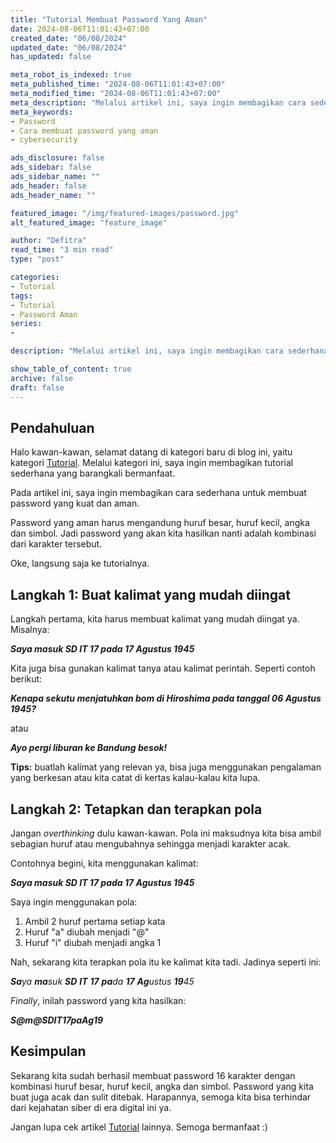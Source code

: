 ```yaml
---
title: "Tutorial Membuat Password Yang Aman"
date: 2024-08-06T11:01:43+07:00
created_date: "06/08/2024"
updated_date: "06/08/2024"
has_updated: false

meta_robot_is_indexed: true
meta_published_time: "2024-08-06T11:01:43+07:00"
meta_modified_time: "2024-08-06T11:01:43+07:00"
meta_description: "Melalui artikel ini, saya ingin membagikan cara sederhana untuk membuat password yang mudah diingat."
meta_keywords:
- Password
- Cara membuat password yang aman
- cybersecurity

ads_disclosure: false
ads_sidebar: false
ads_sidebar_name: ""
ads_header: false
ads_header_name: ""

featured_image: "/img/featured-images/password.jpg"
alt_featured_image: "feature_image"

author: "Defitra"
read_time: "3 min read"
type: "post"

categories:
- Tutorial
tags:
- Tutorial
- Password Aman
series:
-

description: "Melalui artikel ini, saya ingin membagikan cara sederhana untuk membuat password yang mudah diingat. Harapannya, kita semua bisa terhindar dari kejahatan cyber yang semakin mudah dilakukan"

show_table_of_content: true
archive: false
draft: false
---
```

## Pendahuluan

Halo kawan-kawan, selamat datang di kategori baru di blog ini, yaitu kategori [Tutorial](/categories/tutorial). Melalui kategori ini, saya ingin membagikan tutorial sederhana yang barangkali bermanfaat.

Pada artikel ini, saya ingin membagikan cara sederhana untuk membuat password yang kuat dan aman.

Password yang aman harus mengandung huruf besar, huruf kecil, angka dan simbol. Jadi password yang akan kita hasilkan nanti adalah kombinasi dari karakter tersebut.

Oke, langsung saja ke tutorialnya.

## Langkah 1: Buat kalimat yang mudah diingat

Langkah pertama, kita harus membuat kalimat yang mudah diingat ya. Misalnya:

**_Saya masuk SD IT 17 pada 17 Agustus 1945_**

Kita juga bisa gunakan kalimat tanya atau kalimat perintah. Seperti contoh berikut:

**_Kenapa sekutu menjatuhkan bom di Hiroshima pada tanggal 06 Agustus 1945?_**

atau

**_Ayo pergi liburan ke Bandung besok!_**

**Tips:** buatlah kalimat yang relevan ya, bisa juga menggunakan pengalaman yang berkesan atau kita catat di kertas kalau-kalau kita lupa.

## Langkah 2: Tetapkan dan terapkan pola

Jangan *overthinking* dulu kawan-kawan. Pola ini maksudnya kita bisa ambil sebagian huruf atau mengubahnya sehingga menjadi karakter acak.

Contohnya begini, kita menggunakan kalimat:

**_Saya masuk SD IT 17 pada 17 Agustus 1945_**

Saya ingin menggunakan pola:
1. Ambil 2 huruf pertama setiap kata
2. Huruf "a" diubah menjadi "@"
3. Huruf "i" diubah menjadi angka 1

Nah, sekarang kita terapkan pola itu ke kalimat kita tadi. Jadinya seperti ini:

_**Sa**ya **ma**suk **SD** **IT** **17** **pa**da **17** **Ag**ustus **19**45_

_Finally_, inilah password yang kita hasilkan:

_**S@m@SDIT17paAg19**_

## Kesimpulan

Sekarang kita sudah berhasil membuat password 16 karakter dengan kombinasi huruf besar, huruf kecil, angka dan simbol. Password yang kita buat juga acak dan sulit ditebak. Harapannya, semoga kita bisa terhindar dari kejahatan siber di era digital ini ya.

Jangan lupa cek artikel [Tutorial](/categories/tutorial) lainnya. Semoga bermanfaat :)

